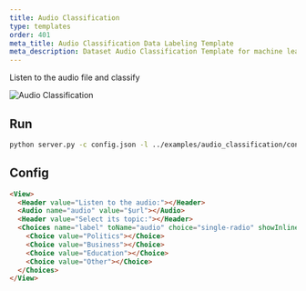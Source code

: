 ```yaml
---
title: Audio Classification
type: templates
order: 401
meta_title: Audio Classification Data Labeling Template
meta_description: Dataset Audio Classification Template for machine learning and data science data labeling projects.
---
```


Listen to the audio file and classify

<img src="/images/screens/audio_classification.png" class="img-template-example" title="Audio Classification" />

## Run

```bash
python server.py -c config.json -l ../examples/audio_classification/config.xml -i ../examples/audio_classification/tasks.json -o output_audio_classes
```

## Config 

```html
<View>
  <Header value="Listen to the audio:"></Header>
  <Audio name="audio" value="$url"></Audio>
  <Header value="Select its topic:"></Header>
  <Choices name="label" toName="audio" choice="single-radio" showInline="true">
    <Choice value="Politics"></Choice>
    <Choice value="Business"></Choice>
    <Choice value="Education"></Choice>
    <Choice value="Other"></Choice>
  </Choices>
</View>
```
